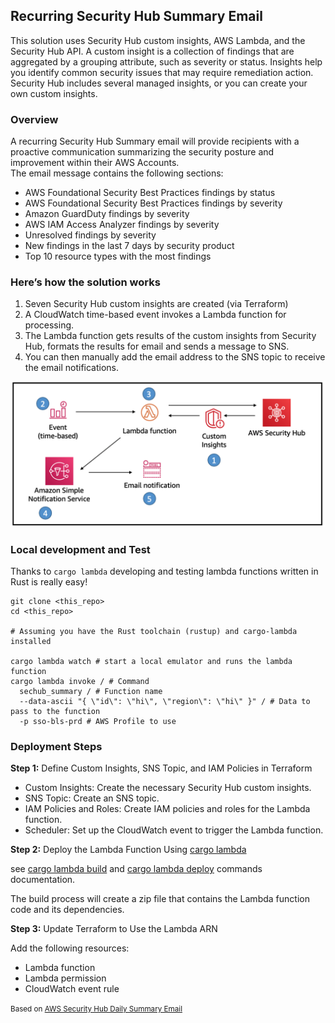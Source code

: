 ## Recurring Security Hub Summary Email

This solution uses Security Hub custom insights, AWS Lambda, and the Security Hub API. 
A custom insight is a collection of findings that are aggregated by a grouping attribute, such as severity or status. 
Insights help you identify common security issues that may require remediation action. 
Security Hub includes several managed insights, or you can create your own custom insights.

### Overview
A recurring Security Hub Summary email will provide recipients with a proactive communication summarizing the security posture and improvement within their AWS Accounts.  
The email message contains the following sections:

- AWS Foundational Security Best Practices findings by status
- AWS Foundational Security Best Practices findings by severity
- Amazon GuardDuty findings by severity
- AWS IAM Access Analyzer findings by severity
- Unresolved findings by severity
- New findings in the last 7 days by security product
- Top 10 resource types with the most findings

### Here’s how the solution works
1.	Seven Security Hub custom insights are created (via Terraform)
2.	A CloudWatch time-based event invokes a Lambda function for processing.
3.	The Lambda function gets results of the custom insights from Security Hub, formats the results for email and sends a message to SNS.
4.	You can then manually add the email address to the SNS topic to receive the email notifications.

![diagram](diagram.png)

### Local development and Test

Thanks to `cargo lambda` developing and testing lambda functions written in Rust is really easy!

```shell
git clone <this_repo>
cd <this_repo>

# Assuming you have the Rust toolchain (rustup) and cargo-lambda installed

cargo lambda watch # start a local emulator and runs the lambda function
cargo lambda invoke / # Command 
  sechub_summary / # Function name
  --data-ascii "{ \"id\": \"hi\", \"region\": \"hi\" }" / # Data to pass to the function 
  -p sso-bls-prd # AWS Profile to use  
```




### Deployment Steps

__Step 1:__ Define Custom Insights, SNS Topic, and IAM Policies in Terraform

- Custom Insights: Create the necessary Security Hub custom insights.
- SNS Topic: Create an SNS topic.
- IAM Policies and Roles: Create IAM policies and roles for the Lambda function.
- Scheduler: Set up the CloudWatch event to trigger the Lambda function.

__Step 2:__ Deploy the Lambda Function Using [cargo lambda](https://www.cargo-lambda.info/)

see [cargo lambda build](https://www.cargo-lambda.info/commands/build.html) and [cargo lambda deploy](https://www.cargo-lambda.info/commands/deploy.html)
commands documentation.

The build process will create a zip file that contains the Lambda function code and its dependencies.

__Step 3:__ Update Terraform to Use the Lambda ARN

Add the following resources:

- Lambda function
- Lambda permission
- CloudWatch event rule

<small>Based on [AWS Security Hub Daily Summary Email](https://aws.amazon.com/blogs/security/how-to-set-up-a-recurring-security-hub-summary-email/)</small>
